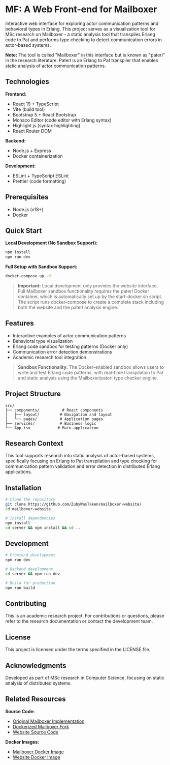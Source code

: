 # MF: A Web Front-end for Mailboxer

Interactive web interface for exploring actor communication patterns and behavioral types in Erlang. This project serves as a visualization tool for MSc research on Mailboxer - a static analysis tool that transpiles Erlang code to Pat and performs type checking to detect communication errors in actor-based systems.

**Note:** The tool is called "Mailboxer" in this interface but is known as "paterl" in the research literature. Paterl is an Erlang to Pat transpiler that enables static analysis of actor communication patterns.

## Technologies

**Frontend:**
- React 19 + TypeScript
- Vite (build tool)
- Bootstrap 5 + React Bootstrap
- Monaco Editor (code editor with Erlang syntax)
- Highlight.js (syntax highlighting)
- React Router DOM

**Backend:**
- Node.js + Express
- Docker containerization

**Development:**
- ESLint + TypeScript ESLint
- Prettier (code formatting)

## Prerequisites

- Node.js (v18+)
- Docker

## Quick Start

**Local Development (No Sandbox Support):**
```bash
npm install
npm run dev
```

**Full Setup with Sandbox Support:**
```bash
docker-compose up -d
```

> **Important:** Local development only provides the website interface. Full Mailboxer sandbox functionality requires the paterl Docker container, which is automatically set up by the start-docker.sh script. The script runs docker-compose to create a complete stack including both the website and the paterl analysis engine.

## Features

- Interactive examples of actor communication patterns
- Behavioral type visualization
- Erlang code sandbox for testing patterns (Docker only)
- Communication error detection demonstrations
- Academic research tool integration

> **Sandbox Functionality:** The Docker-enabled sandbox allows users to write and test Erlang code patterns, with real-time transpilation to Pat and static analysis using the Mailboxer/paterl type checker engine.

## Project Structure

```
src/
├── components/          # React components
│   ├── layout/         # Navigation and layout
│   └── pages/          # Application pages
├── services/           # Business logic
└── App.tsx            # Main application
```

## Research Context

This tool supports research into static analysis of actor-based systems, specifically focusing on Erlang to Pat transpilation and type checking for communication pattern validation and error detection in distributed Erlang applications.

## Installation

```bash
# Clone the repository
git clone https://github.com/ZubyWasTaken/mailboxer-website/
cd mailboxer-website

# Install dependencies
npm install
cd server && npm install && cd ..
```

## Development

```bash
# Frontend development
npm run dev

# Backend development
cd server && npm run dev

# Build for production
npm run build
```

## Contributing

This is an academic research project. For contributions or questions, please refer to the research documentation or contact the development team.

## License

This project is licensed under the terms specified in the LICENSE file.

## Acknowledgments

Developed as part of MSc research in Computer Science, focusing on static analysis of distributed systems.

## Related Resources

**Source Code:**
- [Original Mailboxer Implementation](https://github.com/duncanatt/paterl)
- [Dockerized Mailboxer Fork](https://github.com/ZubyWasTaken/paterl)
- [Website Source Code](https://github.com/ZubyWasTaken/mailboxer-website)

**Docker Images:**
- [Mailboxer Docker Image](https://hub.docker.com/repository/docker/zubywastaken/paterl/general)
- [Website Docker Image](https://hub.docker.com/repository/docker/zubywastaken/mailboxer-website/general)
